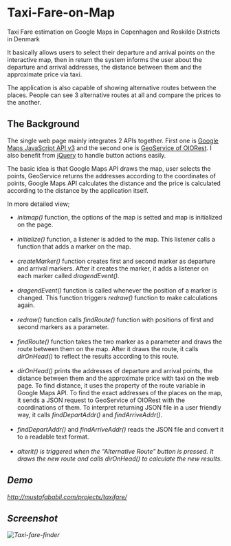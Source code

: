 # Taxi-Fare-on-Map
Taxi Fare estimation on Google Maps in Copenhagen and Roskilde Districts in Denmark

It basically allows users to select their departure and arrival points on the interactive map, then in return the system informs the user about the departure and arrival addresses, the distance between them and the approximate price via taxi.

The application is also capable of showing alternative routes between the places. People can see 3 alternative routes at all and compare the prices to the another.

## The Background

The single web page mainly integrates 2 APIs together. First one is <a href="https://developers.google.com/maps/documentation/javascript/">Google Maps JavaScript API v3</a> and the second one is <a href="http://geo.oiorest.dk/">GeoService of OIORest</a>. I also benefit from <a href="https://jquery.com/">jQuery</a> to handle button actions easily.

The basic idea is that Google Maps API draws the map, user selects the points, GeoService returns the addresses according to the coordinates of points, Google Maps API calculates the distance and the price is calculated according to the distance by the application itself.

In more detailed view;
<ul>
	<li><em>initmap()</em> function, the options of the map is setted and map is initialized on the page.</li>
<br>	
	<li><em>initialize()</em> function, a listener is added to the map. This listener calls a function that adds a marker on the map.</li>
<br>	
	<li><em>createMarker()</em> function creates first and second marker as departure and arrival markers. After it creates the marker, it adds a listener on each marker called <em>dragendEvent()</em>.</li>
<br>	
	<li><em>dragendEvent()</em> function is called whenever the position of a marker is changed. This function triggers <em>redraw()</em> function to make calculations again.</li>
<br>	
	<li><em>redraw()</em> function calls <em>findRoute()</em> function with positions of first and second markers as a parameter.</li>
<br>	
	<li><em>findRoute()</em> function takes the two marker as a parameter and draws the route between them on the map. After it draws the route, it calls <em>dirOnHead()</em> to reflect the results according to this route.</li>
<br>	
	<li><em>dirOnHead()</em> prints the addresses of departure and arrival points, the distance between them and the approximate price with taxi on the web page. To find distance, it uses the property of the route variable in Google Maps API. To find the exact addresses of the places on the map, it sends a JSON request to GeoService of OIORest with the coordinations of them. To interpret returning JSON file in a user friendly way, it calls <em>findDepartAddr()</em> and <em>findArriveAddr()</em>.</li>
<br>	
	<li><em>findDepartAddr()</em> and <em>findArriveAddr()</em> reads the JSON file and convert it to a readable text format.</li>
<br>	
	<li><em>alterit() is triggered when the “Alternative Route” button is pressed. It draws the new route and calls <em>dirOnHead()</em> to calculate the new results.</li>
</ul>


## Demo
http://mustafababil.com/projects/taxifare/


## Screenshot
<img src="http://i.imgur.com/W2GHXXd.png" alt="Taxi-fare-finder" />
